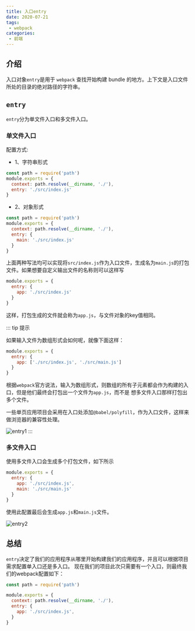 ```yaml
---
title: 入口entry
date: 2020-07-21
tags:
 - webpack
categories:
 - 前端
---
```


## 介绍

入口对象`entry`是用于 `webpack` 查找开始构建 bundle 的地方。上下文是入口文件所处的目录的绝对路径的字符串。

## `entry`

`entry`分为单文件入口和多文件入口。

### 单文件入口

配置方式:

* 1、字符串形式

```js
const path = require('path')
module.exports = {
  context: path.resolve(__dirname, './'),
  entry: './src/index.js'
}
```

* 2、对象形式

```js
const path = require('path')
module.exports = {
  context: path.resolve(__dirname, './'),
  entry: {
    main: './src/index.js'
  }
}
```

上面两种写法均可以实现将`src/index.js`作为入口文件，生成名为`main.js`的打包文件。如果想要自定义输出文件的名称则可以这样写

```js
module.exports = {
  entry: {
    app: './src/index.js'
  }
}
```

这样，打包生成的文件就会称为`app.js`，与文件对象的key值相同。

::: tip 提示

如果输入文件为数组形式会如何呢，就像下面这样：

```js
module.exports = {
  entry: {
    app: ['./src/index.js', './src/main.js']
  }
}
```

根据`webpack`官方说法，输入为数组形式，则数组的所有子元素都会作为构建的入口，但是他们最终会打包出一个文件为`app.js`，而不是
想多文件入口那样打包出多个文件。

一些单页应用项目会采用在入口处添加`@babel/polyfill`，作为入口文件，这样来做浏览器的兼容性处理。

![entry1](~@Webpack/images/entry1.gif)
:::

### 多文件入口

使用多文件入口会生成多个打包文件，如下所示

```js
module.exports = {
  entry: {
    app: './src/index.js',
    main: './src/main.js'
  }
}
```

使用此配置最后会生成`app.js`和`main.js`文件。

![entry2](~@Webpack/images/entry2.gif)

## 总结

`entry`决定了我们的应用程序从哪里开始构建我们的应用程序，并且可以根据项目需求配置单入口还是多入口。
现在我们的项目此次只需要有一个入口，则最终我们的webpack配置如下：

```js
const path = require('path')

module.exports = {
  context: path.resolve(__dirname, './'),
  entry: {
    app: './src/index.js',
  }
}
```
